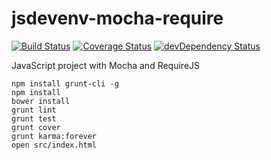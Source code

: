 jsdevenv-mocha-require
======================

[![Build Status](https://travis-ci.org/larsthorup/jsdevenv-mocha-require.png)](https://travis-ci.org/larsthorup/jsdevenv-mocha-require) 
[![Coverage Status](https://coveralls.io/repos/larsthorup/jsdevenv-mocha-require/badge.png?branch=master)](https://coveralls.io/r/larsthorup/jsdevenv-mocha-require?branch=master) 
[![devDependency Status](https://david-dm.org/larsthorup/jsdevenv-mocha-require/dev-status.png)](https://david-dm.org/larsthorup/jsdevenv-mocha-require#info=devDependencies)

JavaScript project with Mocha and RequireJS

    npm install grunt-cli -g
    npm install
    bower install
    grunt lint
    grunt test
    grunt cover
    grunt karma:forever
    open src/index.html